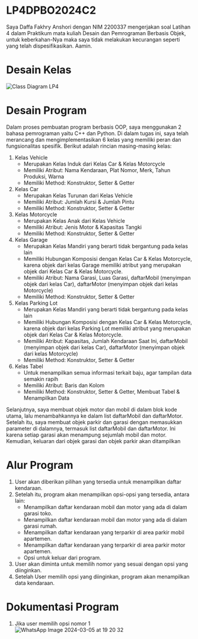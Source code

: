# LP4DPBO2024C2

Saya Daffa Fakhry Anshori dengan NIM 2200337 mengerjakan soal Latihan 4 dalam Praktikum mata kuliah Desain dan Pemrograman Berbasis Objek, 
untuk keberkahan-Nya maka saya tidak melakukan kecurangan seperti yang telah dispesifikasikan. Aamin.

# Desain Kelas
![Class Diagram LP4](https://github.com/daffahag123/LP4DPBO2024C2/assets/135239333/a722674b-a23b-41d8-8931-edf991ff35ec)

# Desain Program
Dalam proses pembuatan program berbasis OOP, saya menggunakan 2 bahasa pemrograman yaitu C++ dan Python. Di dalam tugas ini, saya telah merancang dan mengimplementasikan 6 kelas yang memiliki peran dan fungsionalitas spesifik. Berikut adalah rincian masing-masing kelas:
1. Kelas Vehicle
   - Merupakan Kelas Induk dari Kelas Car & Kelas Motorcycle
   - Memiliki Atribut: Nama Kendaraan, Plat Nomor, Merk, Tahun Produksi, Warna
   - Memiliki Method: Konstruktor, Setter & Getter
3. Kelas Car
   - Merupakan Kelas Turunan dari Kelas Vehicle
   - Memiliki Atribut: Jumlah Kursi & Jumlah Pintu
   - Memiliki Method: Konstruktor, Setter & Getter
4. Kelas Motorcycle
   - Merupakan Kelas Anak dari Kelas Vehicle
   - Memiliki Atribut: Jenis Motor & Kapasitas Tangki
   - Memiliki Method: Konstruktor, Setter & Getter
5. Kelas Garage
   - Merupakan Kelas Mandiri yang berarti tidak bergantung pada kelas lain
   - Memiliki Hubungan Komposisi dengan Kelas Car & Kelas Motorcycle, karena objek dari kelas Garage memiliki atribut yang merupakan objek dari Kelas Car & Kelas Motorcycle.
   - Memiliki Atribut: Nama Garasi, Luas Garasi, daftarMobil (menyimpan objek dari kelas Car), daftarMotor (menyimpan objek dari kelas Motorcycle)
   - Memiliki Method: Konstruktor, Setter & Getter
6. Kelas Parking Lot
   - Merupakan Kelas Mandiri yang berarti tidak bergantung pada kelas lain
   - Memiliki Hubungan Komposisi dengan Kelas Car & Kelas Motorcycle, karena objek dari kelas Parking Lot memiliki atribut yang merupakan objek dari Kelas Car & Kelas Motorcycle.
   - Memiliki Atribut: Kapasitas, Jumlah Kendaraan Saat Ini, daftarMobil (menyimpan objek dari kelas Car), daftarMotor (menyimpan objek dari kelas Motorcycle)
   - Memiliki Method: Konstruktor, Setter & Getter
7. Kelas Tabel
   - Untuk menampilkan semua informasi terkait baju, agar tampilan data semakin rapih
   - Memiliki Atribut: Baris dan Kolom
   - Memiliki Method: Konstruktor, Setter & Getter, Membuat Tabel & Menampilkan Data
    
Selanjutnya, saya membuat objek motor dan mobil di dalam blok kode utama, lalu menambahkannya ke dalam list daftarMobil dan daftarMotor. 
Setelah itu, saya membuat objek parkir dan garasi dengan memasukkan parameter di dalamnya, termasuk list daftarMobil dan daftarMotor. Ini karena setiap garasi akan menampung sejumlah mobil dan motor.
Kemudian, keluaran dari objek garasi dan objek parkir akan ditampilkan

# Alur Program
1. User akan diberikan pilihan yang tersedia untuk menampilkan daftar kendaraan.
2. Setelah itu, program akan menampilkan opsi-opsi yang tersedia, antara lain:
   - Menampilkan daftar kendaraan mobil dan motor yang ada di dalam garasi toko.
   - Menampilkan daftar kendaraan mobil dan motor yang ada di dalam garasi rumah.
   - Menampilkan daftar kendaraan yang terparkir di area parkir mobil apartemen.
   - Menampilkan daftar kendaraan yang terparkir di area parkir motor apartemen.
   - Opsi untuk keluar dari program.
3. User akan diminta untuk memilih nomor yang sesuai dengan opsi yang diinginkan.
4. Setelah User memilih opsi yang diinginkan, program akan menampilkan data kendaraan.

# Dokumentasi Program
1. Jika user memilih opsi nomor 1
![WhatsApp Image 2024-03-05 at 19 20 32](https://github.com/daffahag123/LP4DPBO2024C2/assets/135239333/9ca792a0-4f6a-4149-b6c7-848309bcefc0)

